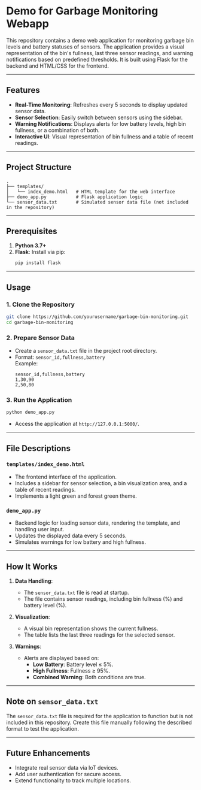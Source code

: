 # Demo for Garbage Monitoring Webapp

This repository contains a demo web application for monitoring garbage bin levels and battery statuses of sensors. The application provides a visual representation of the bin's fullness, last three sensor readings, and warning notifications based on predefined thresholds. It is built using Flask for the backend and HTML/CSS for the frontend.

---

## Features

- **Real-Time Monitoring**: Refreshes every 5 seconds to display updated sensor data.
- **Sensor Selection**: Easily switch between sensors using the sidebar.
- **Warning Notifications**: Displays alerts for low battery levels, high bin fullness, or a combination of both.
- **Interactive UI**: Visual representation of bin fullness and a table of recent readings.

---

## Project Structure

```
.
├── templates/
│   └── index_demo.html   # HTML template for the web interface
├── demo_app.py           # Flask application logic
└── sensor_data.txt       # Simulated sensor data file (not included in the repository)
```

---

## Prerequisites

1. **Python 3.7+**
2. **Flask**: Install via pip:
   ```bash
   pip install flask
   ```

---

## Usage

### 1. Clone the Repository
```bash
git clone https://github.com/yourusername/garbage-bin-monitoring.git
cd garbage-bin-monitoring
```

### 2. Prepare Sensor Data
- Create a `sensor_data.txt` file in the project root directory.
- Format: `sensor_id,fullness,battery`  
  Example:
  ```
  sensor_id,fullness,battery
  1,30,90
  2,50,80
  ```

### 3. Run the Application
```bash
python demo_app.py
```

- Access the application at `http://127.0.0.1:5000/`.

---

## File Descriptions

### `templates/index_demo.html`
- The frontend interface of the application.
- Includes a sidebar for sensor selection, a bin visualization area, and a table of recent readings.
- Implements a light green and forest green theme.

### `demo_app.py`
- Backend logic for loading sensor data, rendering the template, and handling user input.
- Updates the displayed data every 5 seconds.
- Simulates warnings for low battery and high fullness.

---

## How It Works

1. **Data Handling**:
   - The `sensor_data.txt` file is read at startup.
   - The file contains sensor readings, including bin fullness (%) and battery level (%).

2. **Visualization**:
   - A visual bin representation shows the current fullness.
   - The table lists the last three readings for the selected sensor.

3. **Warnings**:
   - Alerts are displayed based on:
     - **Low Battery**: Battery level ≤ 5%.
     - **High Fullness**: Fullness ≥ 95%.
     - **Combined Warning**: Both conditions are true.

---

## Note on `sensor_data.txt`
The `sensor_data.txt` file is required for the application to function but is not included in this repository. Create this file manually following the described format to test the application.

---

## Future Enhancements
- Integrate real sensor data via IoT devices.
- Add user authentication for secure access.
- Extend functionality to track multiple locations.
